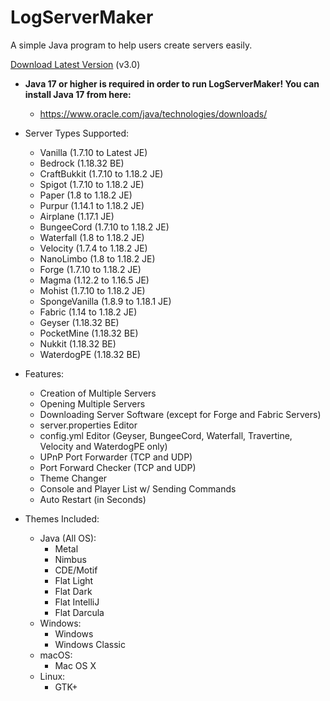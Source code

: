 # LogServerMaker

A simple Java program to help users create servers easily.

[Download Latest Version](https://mega.nz/folder/JQJWDToI#2DLwnCAxI_LOBbGzP7Bhiw) (v3.0)

* **Java 17 or higher is required in order to run LogServerMaker! You can install Java 17 from here:**
    * https://www.oracle.com/java/technologies/downloads/

* Server Types Supported:
    * Vanilla (1.7.10 to Latest JE)
    * Bedrock (1.18.32 BE)
    * CraftBukkit (1.7.10 to 1.18.2 JE)
    * Spigot (1.7.10 to 1.18.2 JE)
    * Paper (1.8 to 1.18.2 JE)
    * Purpur (1.14.1 to 1.18.2 JE)
    * Airplane (1.17.1 JE)
    * BungeeCord (1.7.10 to 1.18.2 JE)
    * Waterfall (1.8 to 1.18.2 JE)
    * Velocity (1.7.4 to 1.18.2 JE)
    * NanoLimbo (1.8 to 1.18.2 JE)
    * Forge (1.7.10 to 1.18.2 JE)
    * Magma (1.12.2 to 1.16.5 JE)
    * Mohist (1.7.10 to 1.18.2 JE)
    * SpongeVanilla (1.8.9 to 1.18.1 JE)
    * Fabric (1.14 to 1.18.2 JE)
    * Geyser (1.18.32 BE)
    * PocketMine (1.18.32 BE)
    * Nukkit (1.18.32 BE)
    * WaterdogPE (1.18.32 BE)

* Features:
    * Creation of Multiple Servers
    * Opening Multiple Servers
    * Downloading Server Software (except for Forge and Fabric Servers)
    * server.properties Editor
    * config.yml Editor (Geyser, BungeeCord, Waterfall, Travertine, Velocity and WaterdogPE only)
    * UPnP Port Forwarder (TCP and UDP)
    * Port Forward Checker (TCP and UDP)
    * Theme Changer
    * Console and Player List w/ Sending Commands
    * Auto Restart (in Seconds)

* Themes Included:
    * Java (All OS):
        * Metal
        * Nimbus
        * CDE/Motif
        * Flat Light
        * Flat Dark
        * Flat IntelliJ
        * Flat Darcula
    * Windows:
        * Windows
        * Windows Classic
    * macOS:
        * Mac OS X
    * Linux:
        * GTK+
